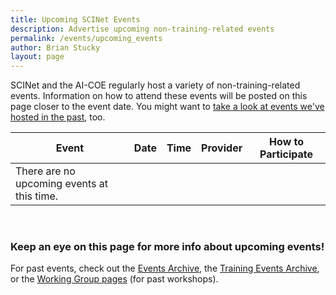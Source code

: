 ```yaml
---
title: Upcoming SCINet Events 
description: Advertise upcoming non-training-related events
permalink: /events/upcoming_events
author: Brian Stucky
layout: page
---
```


SCINet and the AI-COE regularly host a variety of non-training-related events. Information on how to attend these events will be posted on this page closer to the event date.  You might want to [take a look at events we've hosted in the past](/events-archive), too. 

|**Event** | **Date** | **Time** | **Provider** | **How to Participate** |
|------|------|------|--------|--------|
|There are no upcoming events at this time. | | | | |


<br>

### Keep an eye on this page for more info about upcoming events!

For past events, check out the [Events Archive](/events-archive/), the [Training Events Archive](/training-archive/), or the [Working Group pages](https://scinet.usda.gov/working-groups) (for past workshops).

